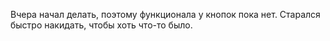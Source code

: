 Вчера начал делать, поэтому функционала у кнопок пока нет. Старался быстро накидать, чтобы хоть что-то было.
